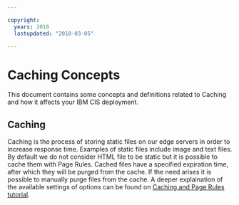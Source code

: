 ```yaml
---

copyright:
  years: 2018
  lastupdated: "2018-03-05"

---
```


# Caching Concepts

This document contains some concepts and definitions related to Caching and how it affects your IBM CIS deployment.

## Caching

Caching is the process of storing static files on our edge servers in order to increase response time. Examples of static files
include image and text files. By default we do not consider HTML file to be static but it is possible to cache them with Page Rules.
Cached files have a specified expiration time, after which they will be purged from the cache. If the need arises it is possible
to manually purge files from the cache. A deeper explaination of the available settings of options can be found on [Caching and Page Rules tutorial](caching-tutorial.html).